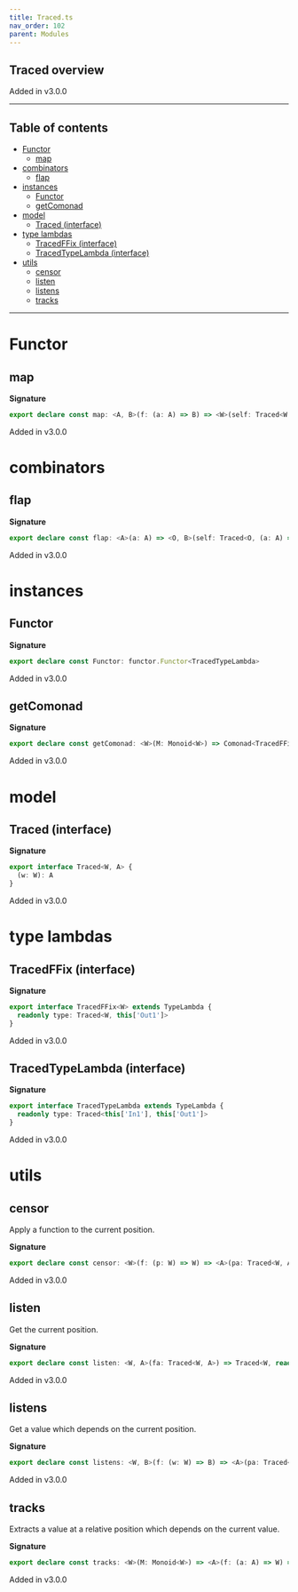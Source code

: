 ```yaml
---
title: Traced.ts
nav_order: 102
parent: Modules
---
```


## Traced overview

Added in v3.0.0

---

<h2 class="text-delta">Table of contents</h2>

- [Functor](#functor)
  - [map](#map)
- [combinators](#combinators)
  - [flap](#flap)
- [instances](#instances)
  - [Functor](#functor-1)
  - [getComonad](#getcomonad)
- [model](#model)
  - [Traced (interface)](#traced-interface)
- [type lambdas](#type-lambdas)
  - [TracedFFix (interface)](#tracedffix-interface)
  - [TracedTypeLambda (interface)](#tracedtypelambda-interface)
- [utils](#utils)
  - [censor](#censor)
  - [listen](#listen)
  - [listens](#listens)
  - [tracks](#tracks)

---

# Functor

## map

**Signature**

```ts
export declare const map: <A, B>(f: (a: A) => B) => <W>(self: Traced<W, A>) => Traced<W, B>
```

Added in v3.0.0

# combinators

## flap

**Signature**

```ts
export declare const flap: <A>(a: A) => <O, B>(self: Traced<O, (a: A) => B>) => Traced<O, B>
```

Added in v3.0.0

# instances

## Functor

**Signature**

```ts
export declare const Functor: functor.Functor<TracedTypeLambda>
```

Added in v3.0.0

## getComonad

**Signature**

```ts
export declare const getComonad: <W>(M: Monoid<W>) => Comonad<TracedFFix<W>>
```

Added in v3.0.0

# model

## Traced (interface)

**Signature**

```ts
export interface Traced<W, A> {
  (w: W): A
}
```

Added in v3.0.0

# type lambdas

## TracedFFix (interface)

**Signature**

```ts
export interface TracedFFix<W> extends TypeLambda {
  readonly type: Traced<W, this['Out1']>
}
```

Added in v3.0.0

## TracedTypeLambda (interface)

**Signature**

```ts
export interface TracedTypeLambda extends TypeLambda {
  readonly type: Traced<this['In1'], this['Out1']>
}
```

Added in v3.0.0

# utils

## censor

Apply a function to the current position.

**Signature**

```ts
export declare const censor: <W>(f: (p: W) => W) => <A>(pa: Traced<W, A>) => Traced<W, A>
```

Added in v3.0.0

## listen

Get the current position.

**Signature**

```ts
export declare const listen: <W, A>(fa: Traced<W, A>) => Traced<W, readonly [A, W]>
```

Added in v3.0.0

## listens

Get a value which depends on the current position.

**Signature**

```ts
export declare const listens: <W, B>(f: (w: W) => B) => <A>(pa: Traced<W, A>) => Traced<W, readonly [A, B]>
```

Added in v3.0.0

## tracks

Extracts a value at a relative position which depends on the current value.

**Signature**

```ts
export declare const tracks: <W>(M: Monoid<W>) => <A>(f: (a: A) => W) => (fa: Traced<W, A>) => A
```

Added in v3.0.0
